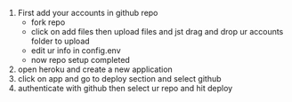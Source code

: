 1. First add your accounts in github repo
   - fork repo
   - click on add files then upload files and jst drag and drop ur accounts folder to upload
   - edit ur info in config.env
   - now repo setup completed
2. open heroku and create a new application
3. click on app and go to deploy section and select github
4. authenticate with github then select ur repo and hit deploy
